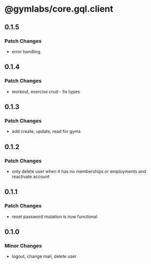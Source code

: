 # @gymlabs/core.gql.client

## 0.1.5

### Patch Changes

- error handling

## 0.1.4

### Patch Changes

- workout, exercise crud - fix types

## 0.1.3

### Patch Changes

- add create, update, read for gyms

## 0.1.2

### Patch Changes

- only delete user when it has no memberships or employments and reactivate account

## 0.1.1

### Patch Changes

- reset password mutation is now functional

## 0.1.0

### Minor Changes

- logout, change mail, delete user
